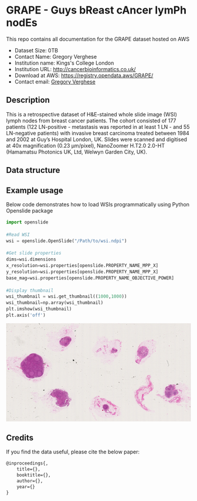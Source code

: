 # GRAPE - Guys bReast cAncer lymPh nodEs

This repo contains all documentation for the GRAPE dataset hosted on AWS

- Dataset Size: 0TB
- Contact Name: Gregory Verghese
- Institution name: Kings's College London
- Institution URL: http://cancerbioinformatics.co.uk/
- Download at AWS: https://registry.opendata.aws/GRAPE/
- Contact email: [Gregory Verghese](gregory.verghese.@kcl.ac.uk)

## Description

This is a retrospective dataset of H&E-stained whole slide image (WSI) lymph nodes from breast cancer patients. The cohort consisted of 177 patients (122 LN-positive - metastasis was reported in at least 1 LN - and 55 LN-negative patients) with invasive breast carcinoma treated between 1984 and 2002 at Guy’s Hospital London, UK. Slides were scanned and digitised at 40x magnification (0.23 µm/pixel), NanoZoomer H.T2.0 2.0-HT (Hamamatsu Photonics UK, Ltd, Welwyn Garden City, UK).

## Data structure

## Example usage

Below code demonstrates how to load WSIs programmatically using Python Openslide package
 
 ```python
import openslide

#Read WSI
wsi = openslide.OpenSlide("/Path/to/wsi.ndpi")

#Get slide properties
dims=wsi.dimensions
x_resolution=wsi.properties[openslide.PROPERTY_NAME_MPP_X]
y_resolution=wsi.properties[openslide.PROPERTY_NAME_MPP_X]
base_mag=wsi.properties[openslide.PROPERTY_NAME_OBJECTIVE_POWER]

#Display thumbnail
wsi_thumbnail = wsi.get_thumbnail((1000,1000))
wsi_thumbnail=np.array(wsi_thumbnail)
plt.imshow(wsi_thumbnail)
plt.axis('off')
```

![](wsi.png)


## Credits

If you find the data useful, please cite the below paper:

    @inproceedings{,
        title={},
        booktitle={},
        author={},
        year={}
    }





